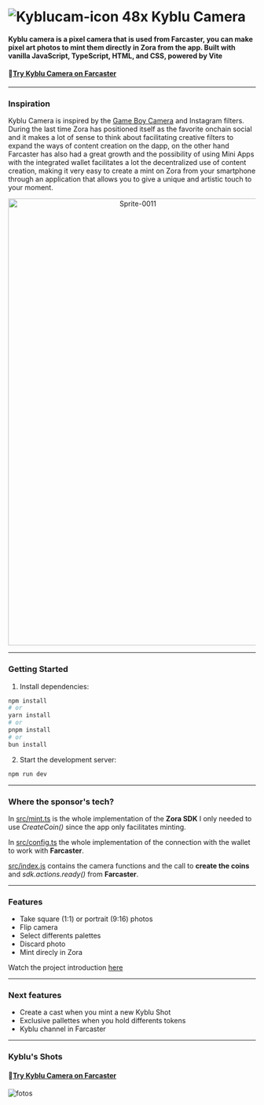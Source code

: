 # ![Kyblucam-icon 48x](https://github.com/user-attachments/assets/80d239f4-0006-461c-98cc-aed28f16cc69)  Kyblu Camera 

#### Kyblu camera is a pixel camera that is used from Farcaster, you can make pixel art photos to mint them directly in Zora from the app. Built with vanilla JavaScript, TypeScript, HTML, and CSS, powered by Vite

#### 🔸[Try Kyblu Camera on Farcaster](https://farcaster.xyz/miniapps/WfvN8I9gM7lo/kyblu-cam)
---

### Inspiration

Kyblu Camera is inspired by the [Game Boy Camera](https://www.youtube.com/watch?v=8Hnggc_FbSA) and Instagram filters. During the last time Zora has positioned itself as the favorite onchain social and it makes a lot of sense to think about facilitating creative filters to expand the ways of content creation on the dapp, on the other hand Farcaster has also had a great growth and the possibility of using Mini Apps with the integrated wallet facilitates a lot the decentralized use of content creation, making it very easy to create a mint on Zora from your smartphone through an application that allows you to give a unique and artistic touch to your moment.
<p align="center">
<img  width="512" height="910" alt="Sprite-0011" src="https://github.com/user-attachments/assets/0a382365-9087-42ee-8c32-c81dea627525" />
</p>

---

### Getting Started
1. Install dependencies:
```bash
npm install
# or
yarn install
# or
pnpm install
# or
bun install
```
2. Start the development server:
```bash
npm run dev
```


---
### Where the sponsor's tech?

In [src/mint.ts](https://github.com/martinsegura/Kyblu-camera/blob/main/src/mint.ts) is the whole implementation of the **Zora SDK**
I only needed to use *CreateCoin()* since the app only facilitates minting.

In [src/config.ts](https://github.com/martinsegura/Kyblu-camera/blob/main/src/config.ts) the whole implementation of the connection with the wallet to work with **Farcaster**.

[src/index.js](https://github.com/martinsegura/Kyblu-camera/blob/main/src/index.js) contains the camera functions and the call to **create the coins** and *sdk.actions.ready()* from **Farcaster**.

---

### Features

- Take square (1:1) or portrait (9:16) photos
- Flip camera
- Select differents palettes
- Discard photo
- Mint direcly in Zora

Watch the project introduction [here](https://youtu.be/WQ0VKMZlDOg)

---
### Next features

- Create a cast when you mint a new Kyblu Shot
- Exclusive pallettes when you hold differents tokens
- Kyblu channel in Farcaster


---
### Kyblu's Shots

#### 🔸[Try Kyblu Camera on Farcaster](https://farcaster.xyz/miniapps/WfvN8I9gM7lo/kyblu-cam)

![fotos](https://github.com/user-attachments/assets/d86ad746-71cf-456f-bc16-8260f354f068)





